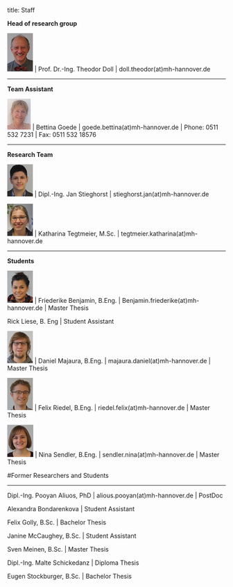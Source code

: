 title: Staff

**Head of research group**

![Image Theo Doll](Theo.png) |  Prof. Dr.-Ing. Theodor Doll |  doll.theodor(at)mh-hannover.de

----------------------------------------------------------------------------------------
**Team Assistant**

![Image Bettina Goede](Bettina.jpg) | Bettina Goede					|		goede.bettina(at)mh-hannover.de	|	Phone: 0511 532 7231	|	Fax: 0511 532 18576

---------------------------
**Research Team**

![Image Jan Stieghorst ](Jan.png) | Dipl.-Ing. Jan Stieghorst					|		stieghorst.jan(at)mh-hannover.de

![Image Katharina Tegtmeier](Katharina.png) | Katharina Tegtmeier, M.Sc.			|		tegtmeier.katharina(at)mh-hannover.de

-----------------------------
**Students**

![Image Friederike Benjamin](Friederike.png) | Friederike Benjamin, B.Eng.				|		Benjamin.friederike(at)mh-hannover.de	| Master Thesis	

<!--[Image Azar Farajzadeh](Azar.png) | Azar Farajzadeh, M. Sc. | Student Project -->

<!--[Image Lennart Guntenhöner](Lennart.png) | Ben Lennart Guntenhöner | Ben.L.Guntenhoener@stud.mh-hannover.de | Medical Doctorate Thesis -->

<!--[Image Rick Liese](Rick.png) |--> Rick Liese, B. Eng | Student Assistant

![Image Daniel Majaura](Daniel.png) | Daniel Majaura, B.Eng.	|	majaura.daniel(at)mh-hannover.de	|	Master Thesis

![Image Felix Riedel](FelixR.png) | Felix Riedel, B.Eng.	|	riedel.felix(at)mh-hannover.de	|	Master Thesis

![Image Nina Sendler](Nina.png) | Nina Sendler, B.Eng.	|	sendler.nina(at)mh-hannover.de	|	Master Thesis


#Former Researchers and Students

***

Dipl.-Ing. Pooyan Aliuos, PhD | alious.pooyan(at)mh-hannover.de	| PostDoc

Alexandra Bondarenkova | Student Assistant

Felix Golly, B.Sc.	| Bachelor Thesis

Janine McCaughey, B.Sc.	| Student Assistant

Sven Meinen, B.Sc.	|	Master Thesis

Dipl.-Ing. Malte Schickedanz		| Diploma Thesis

Eugen Stockburger, B.Sc.	|	Bachelor Thesis
